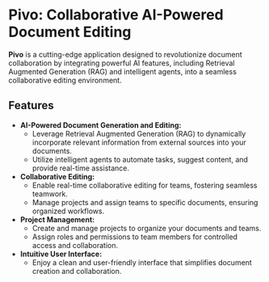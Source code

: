 # Pivo: Collaborative AI-Powered Document Editing

**Pivo** is a cutting-edge application designed to revolutionize document collaboration by integrating powerful AI features, including Retrieval Augmented Generation (RAG) and intelligent agents, into a seamless collaborative editing environment.

## Features

* **AI-Powered Document Generation and Editing:**
    * Leverage Retrieval Augmented Generation (RAG) to dynamically incorporate relevant information from external sources into your documents.
    * Utilize intelligent agents to automate tasks, suggest content, and provide real-time assistance.
* **Collaborative Editing:**
    * Enable real-time collaborative editing for teams, fostering seamless teamwork.
    * Manage projects and assign teams to specific documents, ensuring organized workflows.
* **Project Management:**
    * Create and manage projects to organize your documents and teams.
    * Assign roles and permissions to team members for controlled access and collaboration.
* **Intuitive User Interface:**
    * Enjoy a clean and user-friendly interface that simplifies document creation and collaboration.
